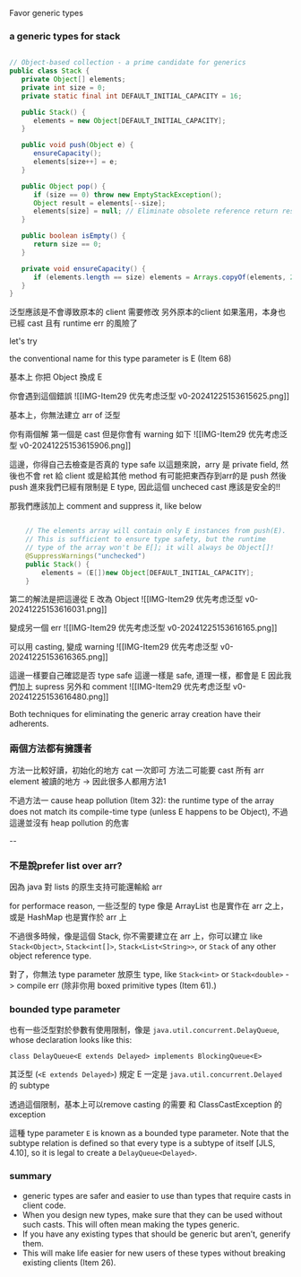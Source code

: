 Favor generic types



### a generic types for stack
```java

// Object-based collection - a prime candidate for generics
public class Stack {
   private Object[] elements;
   private int size = 0;
   private static final int DEFAULT_INITIAL_CAPACITY = 16;

   public Stack() {
      elements = new Object[DEFAULT_INITIAL_CAPACITY];
   }

   public void push(Object e) {
      ensureCapacity();
      elements[size++] = e;
   }

   public Object pop() {
      if (size == 0) throw new EmptyStackException();
      Object result = elements[--size];
      elements[size] = null; // Eliminate obsolete reference return result;
   }

   public boolean isEmpty() {
      return size == 0;
   }

   private void ensureCapacity() {
      if (elements.length == size) elements = Arrays.copyOf(elements, 2 * size + 1);
   }
}

```


泛型應該是不會導致原本的 client 需要修改
另外原本的client 如果濫用，本身也已經 cast 且有 runtime err 的風險了

let's try

the conventional name for this type parameter is E (Item 68)

基本上 你把 Object 換成 E

你會遇到這個錯誤
![[IMG-Item29 优先考虑泛型 v0-20241225153615625.png]]

基本上，你無法建立 arr of 泛型

你有兩個解
第一個是 cast
但是你會有 warning 如下
![[IMG-Item29 优先考虑泛型 v0-20241225153615906.png]]


這邊，你得自己去檢查是否真的 type safe
以這題來說，arry 是 private field, 然後也不會 ret 給 client 或是給其他 method
有可能把東西存到arr的是 push
然後 push 進來我們已經有限制是 E type, 因此這個 uncheced cast 應該是安全的!!


那我們應該加上 comment and suppress it, like below
```java

    // The elements array will contain only E instances from push(E).
    // This is sufficient to ensure type safety, but the runtime
    // type of the array won't be E[]; it will always be Object[]!
    @SuppressWarnings("unchecked")
    public Stack() {
        elements = (E[])new Object[DEFAULT_INITIAL_CAPACITY];
    }

```



第二的解法是把這邊從 E 改為 Object
![[IMG-Item29 优先考虑泛型 v0-20241225153616031.png]]


變成另一個 err
![[IMG-Item29 优先考虑泛型 v0-20241225153616165.png]]


可以用 casting, 變成 warning
![[IMG-Item29 优先考虑泛型 v0-20241225153616365.png]]


這邊一樣要自己確認是否 type safe
這邊一樣是 safe, 道理一樣，都會是 E
因此我們加上 supress 另外和 comment
![[IMG-Item29 优先考虑泛型 v0-20241225153616480.png]]


Both techniques for eliminating the generic array creation have their adherents. 

### 兩個方法都有擁護者
方法一比較好讀，初始化的地方 cat 一次即可
方法二可能要 cast 所有 arr element 被讀的地方 -> 因此很多人都用方法1

不過方法一 cause heap pollution (Item 32): the runtime type of the array does not match its compile-time type (unless E happens to be Object), 不過這邊並沒有 heap pollution 的危害


--


### 不是說prefer list over arr?

因為 java 對 lists 的原生支持可能還輸給 arr

for performace reason, 一些泛型的 type 像是 ArrayList 也是實作在 arr 之上，或是 HashMap 也是實作於 arr 上 

不過很多時候，像是這個 Stack, 你不需要建立在 arr 上，你可以建立 like `Stack<Object>`, `Stack<int[]>`, `Stack<List<String>>`, or `Stack` of any other object reference type. 

對了，你無法 type parameter 放原生 type, like `Stack<int>` or `Stack<double>` -> compile err 
(除非你用 boxed primitive types (Item 61).)


### bounded type parameter

也有一些泛型對於參數有使用限制，像是 `java.util.concurrent.DelayQueue`, whose declaration looks like this:

`class DelayQueue<E extends Delayed> implements BlockingQueue<E>`

其泛型 (`<E extends Delayed>`)  規定 E 一定是 `java.util.concurrent.Delayed` 的 subtype

透過這個限制，基本上可以remove casting 的需要 和 ClassCastException 的 exception 

這種 type parameter `E` is known as a bounded type parameter. 
Note that the subtype relation is defined so that every type is a subtype of itself [JLS, 4.10], 
so it is legal to create a `DelayQueue<Delayed>`.


### summary
- generic types are safer and easier to use than types that require casts in client code. 
- When you design new types, make sure that they can be used without such casts. This will often mean making the types generic. 
- If you have any existing types that should be generic but aren’t, generify them. 
- This will make life easier for new users of these types without breaking existing clients (Item 26).